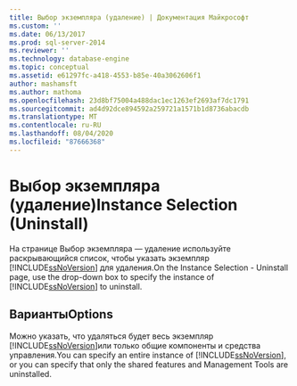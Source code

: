 ```yaml
---
title: Выбор экземпляра (удаление) | Документация Майкрософт
ms.custom: ''
ms.date: 06/13/2017
ms.prod: sql-server-2014
ms.reviewer: ''
ms.technology: database-engine
ms.topic: conceptual
ms.assetid: e61297fc-a418-4553-b85e-40a3062606f1
author: mashamsft
ms.author: mathoma
ms.openlocfilehash: 23d8bf75004a488dac1ec1263ef2693af7dc1791
ms.sourcegitcommit: ad4d92dce894592a259721a1571b1d8736abacdb
ms.translationtype: MT
ms.contentlocale: ru-RU
ms.lasthandoff: 08/04/2020
ms.locfileid: "87666368"
---
```

# <a name="instance-selection-uninstall"></a><span data-ttu-id="156c7-102">Выбор экземпляра (удаление)</span><span class="sxs-lookup"><span data-stu-id="156c7-102">Instance Selection (Uninstall)</span></span>
  <span data-ttu-id="156c7-103">На странице Выбор экземпляра — удаление используйте раскрывающийся список, чтобы указать экземпляр [!INCLUDE[ssNoVersion](../../includes/ssnoversion-md.md)] для удаления.</span><span class="sxs-lookup"><span data-stu-id="156c7-103">On the Instance Selection - Uninstall page, use the drop-down box to specify the instance of [!INCLUDE[ssNoVersion](../../includes/ssnoversion-md.md)] to uninstall.</span></span>  
  
## <a name="options"></a><span data-ttu-id="156c7-104">Варианты</span><span class="sxs-lookup"><span data-stu-id="156c7-104">Options</span></span>  
 <span data-ttu-id="156c7-105">Можно указать, что удаляться будет весь экземпляр [!INCLUDE[ssNoVersion](../../includes/ssnoversion-md.md)]или только общие компоненты и средства управления.</span><span class="sxs-lookup"><span data-stu-id="156c7-105">You can specify an entire instance of [!INCLUDE[ssNoVersion](../../includes/ssnoversion-md.md)], or you can specify that only the shared features and Management Tools are uninstalled.</span></span>  
  
  

